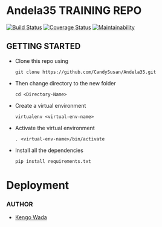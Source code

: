 # Andela35 TRAINING REPO
[![Build Status](https://travis-ci.org/CandySusan/Andela35.svg?branch=develop)](https://travis-ci.org/CandySusan/Andela35) [![Coverage Status](https://coveralls.io/repos/github/CandySusan/Andela35/badge.svg?branch=master)](https://coveralls.io/github/CandySusan/Andela35?branch=develop) [![Maintainability](https://api.codeclimate.com/v1/badges/e1553693ca66a3551c2f/maintainability)](https://codeclimate.com/github/CandySusan/Andela35/maintainability)



## GETTING STARTED
* Clone this repo using 

  ```git clone https://github.com/CandySusan/Andela35.git```
* Then change directory to the new folder 
  
  ```cd <Directory-Name> ```

* Create a virtual environment 
  
  ```virtualenv <virtual-env-name>```

* Activate the virtual environment 

  ```. <virtual-env-name>/bin/activate```

* Install all the dependencies 
  
  ```pip install requirements.txt```

# Deployment


### AUTHOR 
* [Kengo Wada](https://github.com/KengoWada)
